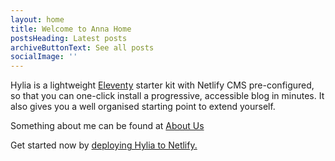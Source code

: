 ```yaml
---
layout: home
title: Welcome to Anna Home
postsHeading: Latest posts
archiveButtonText: See all posts
socialImage: ''
---
```

Hylia is a lightweight [Eleventy](https://11ty.io) starter kit with Netlify CMS pre-configured, so that you can one-click install a progressive, accessible blog in minutes. It also gives you a well organised starting point to extend yourself.

Something about me can be found at [About Us](https://friendly-goldstine-5f027d.netlify.com/abouts)

Get started now by [deploying Hylia to Netlify.](https://app.netlify.com/start/deploy?repository=https://github.com/andybelldesign/hylia&stack=cms)
